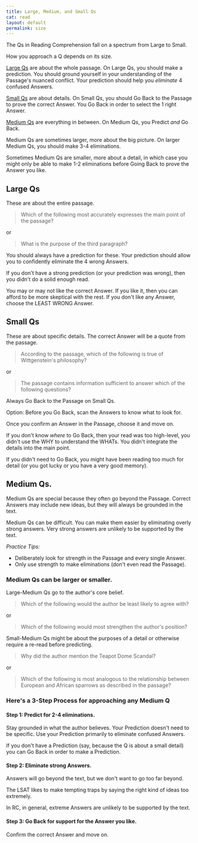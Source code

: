 ```yaml
---
title: Large, Medium, and Small Qs
cat: read
layout: default
permalink: size
---
```


The Qs in Reading Comprehension fall on a spectrum from Large to Small. 

How you approach a Q depends on its size.

[Large Qs](#large-qs) are about the whole passage. On Large Qs, you should make a prediction. You should ground yourself in your understanding of the Passage's nuanced conflict. Your prediction should help you *eliminate* 4 confused Answers.

[Small Qs](#small-qs) are about details. On Small Qs, you should Go Back to the Passage to prove the correct Answer. You Go Back in order to select the 1 right Answer.

[Medium Qs](#medium-qs) are everything in between. On Medium Qs, you Predict *and* Go Back. 

Medium Qs are sometimes larger, more about the big picture. On larger Medium Qs, you should make 3-4 eliminations. 

Sometimes Medium Qs are smaller, more about a detail, in which case you might only be able to make 1-2 eliminations before Going Back to prove the Answer you like.

## Large Qs

These are about the entire passage.

> Which of the following most accurately expresses the main point of the passage?

or

> What is the purpose of the third paragraph?

You should always have a prediction for these. Your prediction should allow you to confidently eliminate the 4 wrong Answers.

If you don't have a strong prediction (or your prediction was wrong), then you didn't do a solid enough read.

You may or may not like the correct Answer. If you like it, then you can afford to be more skeptical with the rest. If you don't like any Answer, choose the LEAST WRONG Answer.

## Small Qs

These are about specific details. The correct Answer will be a quote from the passage.

> According to the passage, which of the following is true of Wittgenstein's philosophy?

or

> The passage contains information sufficient to answer which of the following questions?

Always Go Back to the Passage on Small Qs.

Option: Before you Go Back, scan the Answers to know what to look for.

Once you confirm an Answer in the Passage, choose it and move on.

If you don't know *where* to Go Back, then your read was too high-level, you didn't use the WHY to understand the WHATs. You didn't integrate the details into the main point.

If you didn't need to Go Back, you might have been reading too much for detail (or you got lucky or you have a very good memory).

## Medium Qs.

Medium Qs are special because they often go beyond the Passage. Correct Answers may include new ideas, but they will always be grounded in the text.

Medium Qs can be difficult. You can make them easier by eliminating overly strong answers. Very strong answers are unlikely to be supported by the text.

*Practice Tips:*

- Deliberately look for strength in the Passage and every single Answer.
- Only use strength to make eliminations (don't even read the Passage).

### Medium Qs can be larger or smaller.

Large-Medium Qs go to the author's core belief.

> Which of the following would the author be least likely to agree with?

or

> Which of the following would most strengthen the author's position?

Small-Medium Qs might be about the purposes of a detail or otherwise require a re-read before predicting.

> Why did the author mention the Teapot Dome Scandal?

or

> Which of the following is most analogous to the relationship between European and African sparrows as described in the passage?

### Here's a 3-Step Process for approaching any Medium Q

#### Step 1: Predict for 2-4 eliminations.

Stay grounded in what the author believes. Your Prediction doesn't need to be specific. Use your Prediction primarily to eliminate confused Answers.

If you don't have a Prediction (say, because the Q is about a small detail) you can Go Back in order to make a Prediction.

#### Step 2: Eliminate strong Answers.

Answers will go beyond the text, but we don't want to go too far beyond.

The LSAT likes to make tempting traps by saying the right kind of ideas too extremely.

In RC, in general, extreme Answers are unlikely to be supported by the text.

#### Step 3: Go Back for support for the Answer you like.

Confirm the correct Answer and move on.
